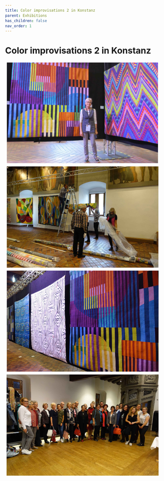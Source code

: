 ```yaml
---
title: Color improvisations 2 in Konstanz
parent: Exhibitions
has_children: false
nav_order: 1
---
```


# Color improvisations 2 in Konstanz

<img src="images/exhibitions1/1.jpg" loading="lazy" alt="" width="768">
<img src="images/exhibitions1/2.jpg" loading="lazy" alt="" width="768">
<img src="images/exhibitions1/3.jpg" loading="lazy" alt="" width="768">
<img src="images/exhibitions1/4.jpg" loading="lazy" alt="" width="768">